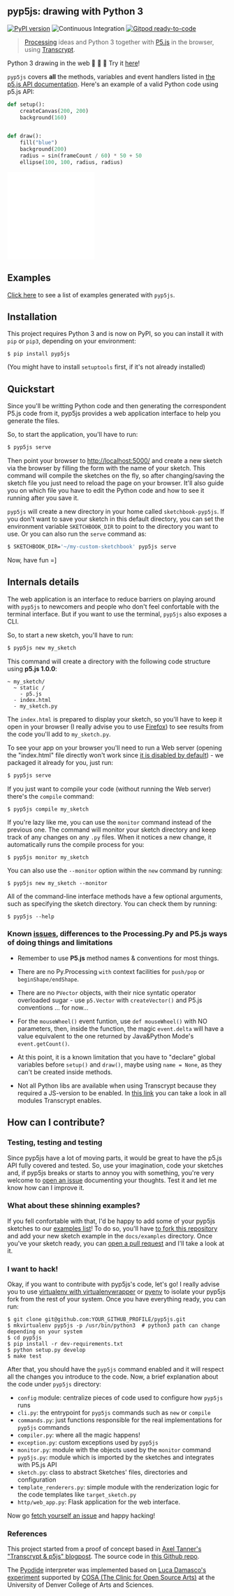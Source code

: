 ## pyp5js: drawing with Python 3

[![PyPI version](https://badge.fury.io/py/pyp5js.svg)](https://badge.fury.io/py/pyp5js)
![Continuous Integration](https://github.com/berinhard/pyp5js/workflows/Continuous%20Integration/badge.svg?branch=develop&event=push)
[![Gitpod ready-to-code](https://img.shields.io/badge/Gitpod-ready--to--code-blue?logo=gitpod)](https://gitpod.io/#https://github.com/berinhard/pyp5js/tree/main)


> [Processing](https://processing.org) ideas and Python 3 together with [P5.js](https://p5js.org) in the browser, using [Transcrypt](https://transcrypt.org/).

Python 3 drawing in the web 🐍 🐍 🐍  Try it [here](https://berinhard.github.io/pyp5js/pyodide/)!

`pyp5js` covers **all** the methods, variables and event handlers listed in [the p5.js API documentation](https://p5js.org/reference/). Here's an example of a valid Python code using p5.js API:

```python
def setup():
    createCanvas(200, 200)
    background(160)


def draw():
    fill("blue")
    background(200)
    radius = sin(frameCount / 60) * 50 + 50
    ellipse(100, 100, radius, radius)
```
<iframe src="/pyp5js/examples/sketch_000/" style="width: 200px; height: 200px; border: 0px"></iframe>

## Examples

[Click here](https://berinhard.github.io/pyp5js/examples/) to see a list of
examples generated with `pyp5js`.


## Installation

This project requires Python 3 and is now on PyPI, so you can install it with
`pip` or `pip3`, depending on your environment:

```
$ pip install pyp5js
```
(You might have to install `setuptools` first, if it's not already installed)

## Quickstart

Since you'll be writting Python code and then generating the correspondent
P5.js code from it, pyp5js provides a web application interface to help you
generate the files.

So, to start the application, you'll have to run:

```bash
$ pyp5js serve
```

Then point your browser to [http://localhost:5000/](http://localhost:5000/) and
create a new sketch via the browser by filling the form with the name of your
sketch. This command will compile the sketches on the
fly, so after changing/saving the sketch file you just need to reload the page
on your browser. It'll also guide you on which file you have to edit the Python code
and how to see it running after you save it.

`pyp5js` will create a new directory in your home called `sketchbook-pyp5js`.
If you don't want to save your sketch in this default directory, you can set
the environment variable `SKETCHBOOK_DIR` to point to the directory you want
to use. Or you can also run the `serve` command as:

```bash
$ SKETCHBOOK_DIR='~/my-custom-sketchbook' pyp5js serve
```

Now, have fun =]

## Internals details

The web application is an interface to reduce barriers on playing around with
`pyp5js` to newcomers and people who don't feel confortable with the terminal
interface. But if you want to use the terminal, `pyp5js` also exposes a CLI.

So, to start a new sketch, you'll have to run:

```bash
$ pyp5js new my_sketch
```

This command will create a directory with the following code structure using **p5.js 1.0.0**:

```
~ my_sketch/
  ~ static /
    - p5.js
  - index.html
  - my_sketch.py
```

The `index.html` is prepared to display your sketch, so you'll have to keep it
open in your browser (I really advise you to use
[Firefox](https://www.mozilla.org/en-US/firefox/new/)) to see results from the
code you'll add to `my_sketch.py`.

To see your app on your browser you'll need to run a Web server (opening the
"index.html" file directly won't work since [it is disabled by
default](https://github.com/berinhard/pyp5js/issues/72)) - we packaged it
already for you, just run:

```bash
$ pyp5js serve
```

If you just want to compile your code (without running the Web server) there's
the `compile` command:

```
$ pyp5js compile my_sketch
```

If you're lazy like me, you can use the `monitor` command instead of the previous
one. The command will monitor your sketch directory and keep track of any
changes on any `.py` files. When it notices a new change, it automatically runs
the compile process for you:

```
$ pyp5js monitor my_sketch
```

You can also use the `--monitor` option within the `new` command by running:

```
$ pyp5js new my_sketch --monitor
```

All of the command-line interface methods have a few optional arguments, such
as specifying the sketch directory. You can check them by running:

```
$ pyp5js --help
```


### Known [issues](https://github.com/berinhard/pyp5js/issues), differences to the Processing.Py and P5.js ways of doing things and limitations

- Remember to use **P5.js** method names & conventions for most things.

- There are no Py.Processing `with` context facilities for `push/pop` or `beginShape/endShape`.

- There are no `PVector` objects, with their nice syntatic operator overloaded sugar - use `p5.Vector` with `createVector()` and P5.js conventions ... for now...

- For the `mouseWheel()` event funtion, use `def mouseWheel()` with NO parameters, then, inside the function, the magic `event.delta` will have a value equivalent to the one returned by Java&Python Mode's `event.getCount()`.

- At this point, it is a known limitation that you have to "declare" global variables before `setup()` and `draw()`, maybe using `name = None`, as they can't be created inside methods.

- Not all Python libs are available when using Transcrypt because they required a JS-version to be enabled. In [this link](https://github.com/QQuick/Transcrypt/tree/master/transcrypt/modules) you can take a look in all modules Transcrypt enables.

## How can I contribute?

### Testing, testing and testing

Since pyp5js have a lot of moving parts, it would be great to have the p5.js API fully covered and tested. So, use your imagination, code your sketches and, if pyp5js breaks or starts to annoy you with something, you're very welcome to [open an issue](https://github.com/berinhard/pyp5js/issues/new) documenting your thoughts. Test it and let me know how can I improve it.

### What about these shinning examples?

If you fell confortable with that, I'd be happy to add some of your pyp5js sketches to our [examples list](https://berinhard.github.io/pyp5js/examples/)! To do so, you'll have [to fork this repository](https://help.github.com/en/articles/fork-a-repo) and add your new sketch example in the `docs/examples` directory. Once you've your sketch ready, you can [open a pull request](https://help.github.com/en/articles/about-pull-requests) and I'll take a look at it.

### I want to hack!

Okay, if you want to contribute with pyp5js's code, let's go! I really advise you to use [virtualenv with virtualenvwrapper](http://www.indjango.com/python-install-virtualenv-and-virtualenvwrapper/) or [pyenv](https://amaral.northwestern.edu/resources/guides/pyenv-tutorial) to isolate your pyp5js fork from the rest of your system. Once you have everything ready, you can run:

```
$ git clone git@github.com:YOUR_GITHUB_PROFILE/pyp5js.git
$ mkvirtualenv pyp5js -p /usr/bin/python3  # python3 path can change depending on your system
$ cd pyp5js
$ pip install -r dev-requirements.txt
$ python setup.py develop
$ make test
```

After that, you should have the `pyp5js` command enabled and it will respect all the changes you introduce to the code. Now, a brief explanation about the code under `pyp5js` directory:

- `config` module: centralize pieces of code used to configure how `pyp5js` runs
- `cli.py`: the entrypoint for `pyp5js` commands such as `new` or `compile`
- `commands.py`: just functions responsible for the real implementations for `pyp5js` commands
- `compiler.py`: where all the magic happens!
- `exception.py`: custom exceptions used by `pyp5js`
- `monitor.py`: module with the objects used by the `monitor` command
- `pyp5js.py`: module which is imported by the sketches and integrates with P5.js API
- `sketch.py`: class to abstract Sketches' files, directories and configuration
- `template_renderers.py`: simple module with the renderization logic for the code templates like `target_sketch.py`
- `http/web_app.py`: Flask application for the web interface.

Now go [fetch yourself an issue](https://github.com/berinhard/pyp5js/issues) and happy hacking!

### References

This project started from a proof of concept based in [Axel Tanner's "Transcrypt & p5js" blogpost](https://4nomore.net/2018/transcrypt_p5js/). The source code in [this Github repo](https://github.com/berinhard/pyp5js).

The [Pyodide](https://github.com/iodide-project/pyodide) interpreter was implemented based on [Luca Damasco's experiment](https://github.com/Luxapodular/Py5.js) supported by [COSA (The Clinic for Open Source Arts)](https://www.du.edu/ahss/opensourcearts/) at the University of Denver College of Arts and Sciences.
